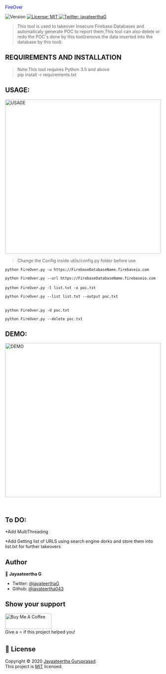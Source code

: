 <span style="align=center;color:blue;">FireOver</span>
<p>
  <img alt="Version" src="https://img.shields.io/badge/version-1.0.2-blue.svg?cacheSeconds=2592000" />
  <a href="https://github.com/jayateertha043/FireOver/blob/master/LICENCE.txt" target="_blank">
    <img alt="License: MIT" src="https://img.shields.io/badge/License-MIT-yellow.svg" />
  </a>
  <a href="https://twitter.com/jayateerthaG" target="_blank">
    <img alt="Twitter: jayateerthaG" src="https://img.shields.io/twitter/follow/jayateerthaG.svg?style=social" />
  </a>
</p>

>This tool is used to takeover Insecure Firebase Databases and automaticaly generate POC to report them,This tool can also delete or redo the POC's done by this tool(remove the data inserted into the database by this tool).

## REQUIREMENTS AND INSTALLATION
>Note:This tool requires Python 3.5 and above <br />
>pip install -r requirements.txt


## USAGE:
<img alt="USAGE" src="https://github.com/jayateertha043/FireOver/blob/master/usage.PNG" height="500px" width="100%"><br />
>Change the Config inside utils/config.py folder before use <br />

```python FireOver.py -u https://FirebaseDatabaseName.firebaseio.com```

```python FireOver.py --url https://FirebaseDatabaseName.firebaseio.com ```
<br /><br />
```python FireOver.py -l list.txt -o poc.txt```

```python FireOver.py --list list.txt --output poc.txt```
<br /><br />

```python FireOver.py -d poc.txt```

```python FireOver.py --delete poc.txt```

## DEMO:

<img alt="DEMO" src="https://github.com/jayateertha043/FireOver/blob/master/demo.PNG" height="500px" width="100%"><br />

<br />

## To DO:
*Add MultiThreading


*Add Getting list of URLS using search engine dorks and store them into list.txt for further takeovers<br />
## Author

👤 **Jayaateertha G**

* Twitter: [@jayateerthaG](https://twitter.com/jayateerthaG)
* Github: [@jayateertha043](https://github.com/jayateertha043)

## Show your support
<a href="https://www.buymeacoffee.com/en3EoKG7j" target="_blank"><img src="https://cdn.buymeacoffee.com/buttons/default-orange.png" alt="Buy Me A Coffee" height="50px" width="150px" ></a><br />
Give a ⭐️ if this project helped you!


## 📝 License

Copyright © 2020 [Jayaateertha Guruprasad](https://github.com/jayateerthaa043).<br />
This project is [MIT](https://github.com/jayateertha043/FireOver/blob/master/LICENCE.txt) licensed.

